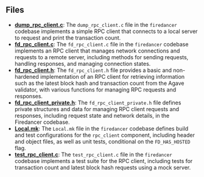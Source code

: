 
## Files
- **[dump_rpc_client.c](rpc_client/dump_rpc_client.c.driver.md)**: The `dump_rpc_client.c` file in the `firedancer` codebase implements a simple RPC client that connects to a local server to request and print the transaction count.
- **[fd_rpc_client.c](rpc_client/fd_rpc_client.c.driver.md)**: The `fd_rpc_client.c` file in the `firedancer` codebase implements an RPC client that manages network connections and requests to a remote server, including methods for sending requests, handling responses, and managing connection states.
- **[fd_rpc_client.h](rpc_client/fd_rpc_client.h.driver.md)**: The `fd_rpc_client.h` file provides a basic and non-hardened implementation of an RPC client for retrieving information such as the latest block hash and transaction count from the Agave validator, with various functions for managing RPC requests and responses.
- **[fd_rpc_client_private.h](rpc_client/fd_rpc_client_private.h.driver.md)**: The `fd_rpc_client_private.h` file defines private structures and data for managing RPC client requests and responses, including request state and network details, in the Firedancer codebase.
- **[Local.mk](rpc_client/Local.mk.driver.md)**: The `Local.mk` file in the `firedancer` codebase defines build and test configurations for the `rpc_client` component, including header and object files, as well as unit tests, conditional on the `FD_HAS_HOSTED` flag.
- **[test_rpc_client.c](rpc_client/test_rpc_client.c.driver.md)**: The `test_rpc_client.c` file in the `firedancer` codebase implements a test suite for the RPC client, including tests for transaction count and latest block hash requests using a mock server.
